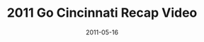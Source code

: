 ---
layout: media
category: media
title: "2011 Go Cincinnati Recap Video"
date: 2011-05-16
description: "2011 Go Cincinnati Recap Video"
tag: 
 - go-cincinnati
video: "http://s3.amazonaws.com/crossroads-media/other-media/video/2011gocincinnati.mp4"
video-poster: "http://s3.amazonaws.com/crossroads-media/images/2011gocincinnati_still.jpg"
---
